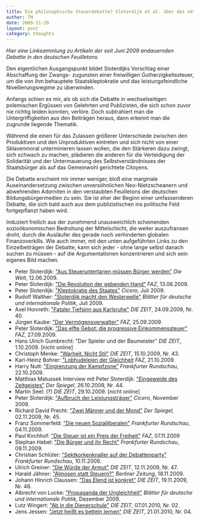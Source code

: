 ```yaml
---
title: Die philosophische Steuerdebatte? Sloterdijk et al. über das nötige Maß an fiskalischer Solidarität
author: TM
date: 2009-11-29
layout: post
category: thoughts
---
```


_Hier eine Linksammlung zu Artikeln der seit Juni 2009 andauernden Debatte in den deutschen Feuilletons._

Den eigentlichen Ausgangspunkt bildet Sloterdijks Vorschlag einer Abschaffung der Zwangs- zugunsten einer freiwilligen Gutherzigkeitssteuer, um die von ihm behauptete Staatskleptokratie und das leistungsfeindliche Nivellierungsregime zu überwinden.

Anfangs schien es mir, als ob sich die Debatte in wechselseitigen polemischen Ergüssen von Gelehrten und Publizisten, die sich schon zuvor nie richtig leiden konnten, verlöre. Doch subtrahiert man die Untergriffigkeiten aus den Beiträgen heraus, dann erkennt man die zugrunde liegende Thematik.

Während die einen für das Zulassen größerer Unterschiede zwischen den Produktiven und den Unproduktiven eintreten und sich nicht von einer Sklavenmoral unterminieren lassen wollen, die den Stärkeren dazu zwingt, sich schwach zu machen, plädieren die anderen für die Verteidigung der Solidarität und der Untermauerung des Selbstverständnisses der Staatsbürger als auf das Gemeinwohl gerichtete Citoyens.

Die Debatte erscheint mir immer weniger, bloß eine marginale Auseinandersetzung zwischen unversöhnlichen Neo-Nietzscheanern und abwehrenden Adorniten in den verstaubten Feuilletons der deutschen Bildungsbürgermedien zu sein. Sie ist eher der Beginn einer umfassenderen Debatte, die sich bald auch aus dem publizistischen ins politische Feld fortgepflanzt haben wird.

Induziert freilich aus der zunehmend unausweichlich scheinenden sozioökonomischen Bedrohung der Mittelschicht, die weiter auszufransen droht, durch die Ausläufer des gerade noch verhinderten globalen Finanzoverkills.
Wie auch immer, mit den unten aufgeführten Links zu den Einzelbeiträgen der Debatte, kann sich jeder - ohne lange selbst danach suchen zu müssen - auf die Argumentationen konzentrieren und sich sein eigenes Bild machen.

* Peter Sloterdijk: <a href="http://www.welt.de/wams_print/article4104674/Aus-Steueruntertanen-muessen-Buerger-werden.html" target="_blank">"Aus Steueruntertanen müssen Bürger werden"</a> _Die Welt_, 12.06.2009.
* Peter Sloterdijk: <a href="http://www.faz.net/s/Rub9A19C8AB8EC84EEF8640E9F05A69B915/Doc%7EE3E570BE344824089B6549A8283A0933B%7EATpl%7EEcommon%7EScontent.html" target="_blank">"Die Revolution der gebenden Hand"</a> _FAZ_, 13.06.2009.
* Peter Sloterdijk: <a href="http://www.cicero.de/97.php?ress_id=1&amp;item=3888" target="_blank">"Kleptokratie des Staates"</a> _Cicero_, Juli 2009.
* Rudolf Walther: <a href="http://www.blaetter.de/artikel.php?pr=3115" target="_blank">"Sloterdijk macht den Westerwelle"</a> _Blätter für deutsche und internationale Politik_, Juli 2009.
* Axel Honneth: <a href="http://www.zeit.de/2009/40/Sloterdijk-Blasen?page=1" target="_blank">"Fataler Tiefsinn aus Karlsruhe"</a> _DIE ZEIT_, 24.09.2009, Nr. 40.
* Jürgen Kaube: <a href="http://www.faz.net/s/Rub5C2BFD49230B472BA96E0B2CF9FAB88C/Doc%7EE8DF1B2E5D29642DEB6C55CFE501EC71D%7EATpl%7EEcommon%7EScontent.html" target="_blank">"Der Vermögensverwalter"</a> _FAZ_, 25.09.2009.
* Peter Sloterdijk: <a href="http://www.faz.net/s/RubCF3AEB154CE64960822FA5429A182360/Doc%7EECBEDDC9B25CD497DA85BEBF7625D0483%7EATpl%7EEcommon%7EScontent.html" target="_blank">"Das elfte Gebot: die progressive Einkommenssteuer"</a> _FAZ_, 27.09.2009.
* Hans Ulrich Gumbrecht: "Der Spieler und der Baumeister" _DIE ZEIT_, 1.10.2009. [nicht online]
* Christoph Menke: <a href="http://www.philosophie.uni-frankfurt.de/lehrende_index/Homepage_Menke/Ver__ffentlichungen/Wahrheit__Nicht_Stil_-_DIE_ZEIT_Nr__58__15_10_2009.pdf" target="_blank">"Warheit. Nicht Stil"</a> _DIE ZEIT_, 15.10.2009, Nr. 43.
* Karl-Heinz Bohrer: <a href="http://www.faz.net/s/RubCF3AEB154CE64960822FA5429A182360/Doc%7EED78922990A4D4C1BA43FD5B015A17830%7EATpl%7EEcommon%7ESspezial.html" target="_blank">"Lobhudeleien der Gleichheit</a> _FAZ_, 21.10.2009.
* Harry Nutt: <a href="http://www.fr-online.de/in_und_ausland/kultur_und_medien/feuilleton/2030615_Sloterdijk-Honneth-Debatte-Eingrenzung-der-Kampfzone.html" target="_blank">"Eingrenzung der Kampfzone"</a> _Frankfurter Rundschau_, 22.10.2009.
* Matthias Matussek Interview mit Peter Sloterdijk: <a href="http://www.spiegel.de/spiegel/print/d-67510094.html" target="_blank">"Eingeweide des Zeitgeistes"</a> _Der Spiegel_, 26.10.2009, Nr. 44.
* Martin Seel: (?) _DIE ZEIT_, 29.10.2009.
[nicht online]
* Peter Sloterdijk: <a href="http://www.cicero.de/97.php?ress_id=6&amp;item=4370" target="_blank">"Aufbruch der Leistungsträger"</a> _Cicero_, November 2009.
* Richard David Precht: <a href="http://www.spiegel.de/spiegel/print/d-67596413.html" target="_blank">"Zwei Männer und der Mond"</a> _Der Spiegel_, 02.11.2009, Nr. 45.
* Franz Sommerfeld: <a href="http://www.fr-online.de/in_und_ausland/kultur_und_medien/themen/?em_cnt=2060312&amp;" target="_blank">"Die neuen Sozialliberalen"</a> _Frankfurter Rundschau_, 04.11.2009.
* Paul Kirchhof: <a href="http://www.faz.net/s/RubCF3AEB154CE64960822FA5429A182360/Doc%7EEC80A1D66914648E6AFF6710426DCFCF9%7EATpl%7EEcommon%7ESspezial.html" target="_blank">"Die Steuer ist ein Preis der Freiheit"</a> _FAZ_, 07.11.2009
* Stephan Hebel: <a href="http://www.fr-online.de/top_news/2070241_Sloterdijk-Debatte-Die-Buerger-und-ihr-Recht.html" target="_blank">"Die Bürger und ihr Recht"</a> _Frankfurter Rundschau_, 09.11.2009.
* Christian Schlüter: <a href="http://www.fr-online.de/in_und_ausland/kultur_und_medien/themen/2071917_Sloterdijk-Debatte-Sektkorkenknaller-auf-der-Debattenparty.html" target="_blank">"Sektkorkenknaller auf der Debattenparty"</a> _Frankfurter Rundschau_, 10.11.2009.
* Ulrich Greiner: <a href="http://www.zeit.de/2009/47/Klassenkampf" target="_blank">"Die Würde der Armut"</a> _DIE ZEIT_, 12.11.2009, Nr. 47.
* Harald Jähner: <a href="http://www.berlinonline.de/berliner-zeitung/archiv/.bin/dump.fcgi/2009/1118/feuilleton/0003/index.html" target="_blank">"Almosen statt Steuern?"</a> _Berliner Zeitung_, 18.11.2009.
* Johann Hinrich Claussen: <a href="http://www.zeit.de/2009/48/Antwort-auf-Wuerde-der-Armut" target="_blank">"Das Elend ist konkret"</a> _DIE ZEIT_, 19.11.2009, Nr. 48.
* Albrecht von Lucke: <a href="http://www.blaetter.de/artikel.php?pr=3229" target="_blank">"Propaganda der Ungleichheit"</a> _Blätter für deutsche und internationale Politik_, Dezember 2009.
* Lutz Wingert: <a href="http://www.zeit.de/2010/02/Klassenkampf-Wingert?page=1">"Ab in die Dienerschule"</a> _DIE ZEIT_, 07.01.2010, Nr. 02.
* Jens Jessen: <a href="http://www.zeit.de/2010/04/Sozialstaat?page=1">"Jetzt heißt es betteln lernen"</a> _DIE ZEIT_, 21.01.2010, Nr. 04.